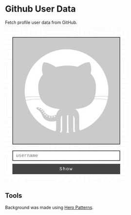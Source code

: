 # Github User Data
Fetch profile user data from GitHub.

[![](demo.png)](#)

## Tools
Background was made using [Hero Patterns](https://www.heropatterns.com/).

